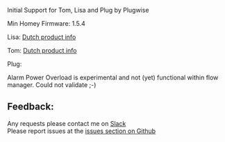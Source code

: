Initial Support for Tom, Lisa and Plug by Plugwise

Min Homey Firmware: 1.5.4

Lisa: [Dutch product info](https://www.getqupit.com/product/zonebediening/)

Tom: [Dutch product info](https://www.getqupit.com/product/radiatorkraan/)

Plug:

Alarm Power Overload is experimental and not (yet) functional within flow manager.
Could not validate ;-)

## Feedback:

Any requests please contact me on [Slack](https://athomcommunity.slack.com/team/kasteleman)    
Please report issues at the [issues section on Github](https://github.com/kasteleman/com.plugwise.zigbee/issues)
